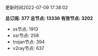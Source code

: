 更新时间2022-07-09 17:38:02

**总订阅: 377**
**总节点: 13336**
**有效节点: 3202**
- ss节点: 1913
- ssr节点: 258
- trojan节点: 394
- v2ray节点: 637
